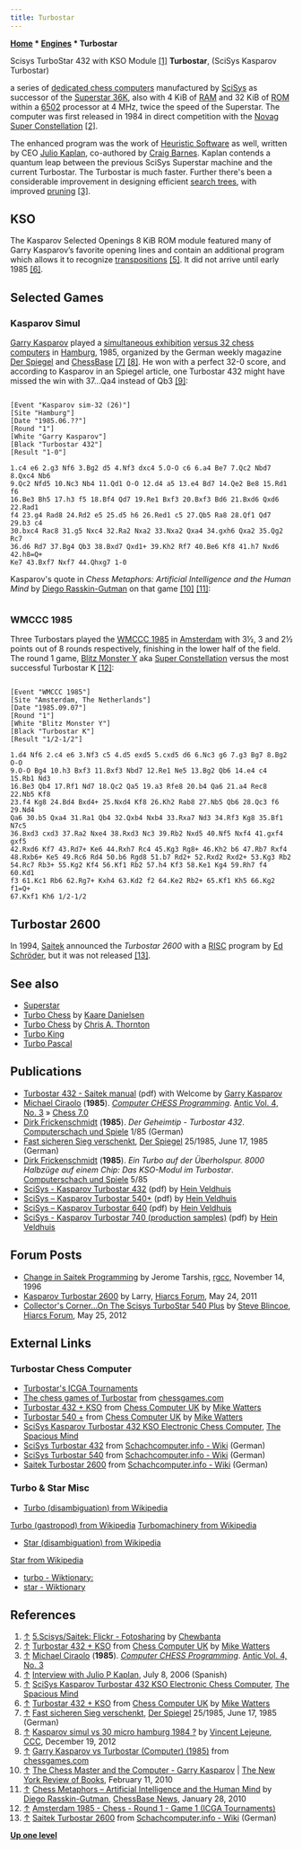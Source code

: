 ```yaml
---
title: Turbostar
---
```

**[Home](Home "Home") \* [Engines](Engines "Engines") \* Turbostar**



 [](http://www.flickr.com/photos/10261668@N05/7248309234/in/set-72157600922172552) Scisys TurboStar 432 with KSO Module <a id="cite-note-1" href="#cite-ref-1">[1]</a> 
**Turbostar**, (SciSys Kasparov Turbostar)  

a series of [dedicated chess computers](Dedicated_Chess_Computers "Dedicated Chess Computers") manufactured by [SciSys](Saitek "Saitek") as successor of the [Superstar 36K](Superstar "Superstar"), also with 4 KiB of [RAM](Memory#RAM "Memory") and 32 KiB of [ROM](Memory#ROM "Memory") within a [6502](6502 "6502") processor at 4 MHz, twice the speed of the Superstar. The computer was first released in 1984 in direct competition with the [Novag](Novag "Novag") [Super Constellation](Super_Constellation "Super Constellation") <a id="cite-note-2" href="#cite-ref-2">[2]</a>.


The enhanced program was the work of [Heuristic Software](Heuristic_Software "Heuristic Software") as well, written by CEO [Julio Kaplan](Julio_Kaplan "Julio Kaplan"), co-authored by [Craig Barnes](Craig_Barnes "Craig Barnes"). Kaplan contends a quantum leap between the previous SciSys Superstar machine and the current Turbostar. The Turbostar is much faster. Further there's been a considerable improvement in designing efficient [search trees](Search_Tree "Search Tree"), with improved [pruning](Pruning "Pruning") <a id="cite-note-3" href="#cite-ref-3">[3]</a>. 



## KSO


The Kasparov Selected Openings 8 KiB ROM module featured many of Garry Kasparov’s favorite opening lines and contain an additional program which allows it to recognize [transpositions](Transposition "Transposition") <a id="cite-note-5" href="#cite-ref-5">[5]</a>. It did not arrive until early 1985 <a id="cite-note-6" href="#cite-ref-6">[6]</a>.




## Selected Games


### Kasparov Simul


[Garry Kasparov](Garry_Kasparov "Garry Kasparov") played a [simultaneous exhibition](https://en.wikipedia.org/wiki/Simultaneous_exhibition) [versus 32 chess computers](Kasparov_Simul_vs_32_Micros_Hamburg_1985 "Kasparov Simul vs 32 Micros Hamburg 1985") in [Hamburg](https://en.wikipedia.org/wiki/Hamburg), 1985, organized by the German weekly magazine [Der Spiegel](https://en.wikipedia.org/wiki/Der_Spiegel) and [ChessBase](ChessBase "ChessBase") <a id="cite-note-7" href="#cite-ref-7">[7]</a> <a id="cite-note-8" href="#cite-ref-8">[8]</a>. He won with a perfect 32-0 score, and according to Kasparov in an Spiegel article, one Turbostar 432 might have missed the win with 37...Qa4 instead of Qb3 <a id="cite-note-9" href="#cite-ref-9">[9]</a>: 




```

[Event "Kasparov sim-32 (26)"]
[Site "Hamburg"]
[Date "1985.06.??"]
[Round "1"]
[White "Garry Kasparov"]
[Black "Turbostar 432"]
[Result "1-0"]

1.c4 e6 2.g3 Nf6 3.Bg2 d5 4.Nf3 dxc4 5.O-O c6 6.a4 Be7 7.Qc2 Nbd7 8.Qxc4 Nb6 
9.Qc2 Nfd5 10.Nc3 Nb4 11.Qd1 O-O 12.d4 a5 13.e4 Bd7 14.Qe2 Be8 15.Rd1 f6 
16.Be3 Bh5 17.h3 f5 18.Bf4 Qd7 19.Re1 Bxf3 20.Bxf3 Bd6 21.Bxd6 Qxd6 22.Rad1 
f4 23.g4 Rad8 24.Rd2 e5 25.d5 h6 26.Red1 c5 27.Qb5 Ra8 28.Qf1 Qd7 29.b3 c4
30.bxc4 Rac8 31.g5 Nxc4 32.Ra2 Nxa2 33.Nxa2 Qxa4 34.gxh6 Qxa2 35.Qg2 Rc7 
36.d6 Rd7 37.Bg4 Qb3 38.Bxd7 Qxd1+ 39.Kh2 Rf7 40.Be6 Kf8 41.h7 Nxd6 42.h8=Q+ 
Ke7 43.Bxf7 Nxf7 44.Qhxg7 1-0

```

Kasparov's quote in *Chess Metaphors: Artificial Intelligence and the Human Mind* by [Diego Rasskin-Gutman](index.php?title=Diego_Rasskin-Gutman&action=edit&redlink=1 "Diego Rasskin-Gutman (page does not exist)") on that game <a id="cite-note-10" href="#cite-ref-10">[10]</a> <a id="cite-note-11" href="#cite-ref-11">[11]</a>:




```C++At one point I realized that I was drifting into trouble in a game against one of the “Kasparov” brand models. If this machine scored a win or even a draw, people would be quick to say that I had thrown the game to get PR for the company, so I had to intensify my efforts. Eventually I found a way to trick the machine with a sacrifice it should have refused. From the human perspective, or at least from my perspective, those were the good old days of man vs. machine chess. 

```

### WMCCC 1985


Three Turbostars played the [WMCCC 1985](WMCCC_1985 "WMCCC 1985") in [Amsterdam](https://en.wikipedia.org/wiki/Amsterdam) with 3½, 3 and 2½ points out of 8 rounds respectively, finishing in the lower half of the field. The round 1 game, [Blitz Monster Y](Blitz_Monster "Blitz Monster") aka [Super Constellation](Super_Constellation "Super Constellation") versus the most successful Turbostar K <a id="cite-note-12" href="#cite-ref-12">[12]</a>:




```

[Event "WMCCC 1985"]
[Site "Amsterdam, The Netherlands"]
[Date "1985.09.07"]
[Round "1"]
[White "Blitz Monster Y"]
[Black "Turbostar K"]
[Result "1/2-1/2"]

1.d4 Nf6 2.c4 e6 3.Nf3 c5 4.d5 exd5 5.cxd5 d6 6.Nc3 g6 7.g3 Bg7 8.Bg2 O-O 
9.O-O Bg4 10.h3 Bxf3 11.Bxf3 Nbd7 12.Re1 Ne5 13.Bg2 Qb6 14.e4 c4 15.Rb1 Nd3 
16.Be3 Qb4 17.Rf1 Nd7 18.Qc2 Qa5 19.a3 Rfe8 20.b4 Qa6 21.a4 Rec8 22.Nb5 Kf8 
23.f4 Kg8 24.Bd4 Bxd4+ 25.Nxd4 Kf8 26.Kh2 Rab8 27.Nb5 Qb6 28.Qc3 f6 29.Nd4 
Qa6 30.b5 Qxa4 31.Ra1 Qb4 32.Qxb4 Nxb4 33.Rxa7 Nd3 34.Rf3 Kg8 35.Bf1 N7c5 
36.Bxd3 cxd3 37.Ra2 Nxe4 38.Rxd3 Nc3 39.Rb2 Nxd5 40.Nf5 Nxf4 41.gxf4 gxf5 
42.Rxd6 Kf7 43.Rd7+ Ke6 44.Rxh7 Rc4 45.Kg3 Rg8+ 46.Kh2 b6 47.Rb7 Rxf4 
48.Rxb6+ Ke5 49.Rc6 Rd4 50.b6 Rgd8 51.b7 Rd2+ 52.Rxd2 Rxd2+ 53.Kg3 Rb2 
54.Rc7 Rb3+ 55.Kg2 Kf4 56.Kf1 Rb2 57.h4 Kf3 58.Ke1 Kg4 59.Rh7 f4 60.Kd1
f3 61.Kc1 Rb6 62.Rg7+ Kxh4 63.Kd2 f2 64.Ke2 Rb2+ 65.Kf1 Kh5 66.Kg2 f1=Q+ 
67.Kxf1 Kh6 1/2-1/2 

```

## Turbostar 2600


In 1994, [Saitek](Saitek "Saitek") announced the *Turbostar 2600* with a [RISC](https://en.wikipedia.org/wiki/Reduced_instruction_set_computing) program by [Ed Schröder](Ed_Schroder "Ed Schroder"), but it was not released <a id="cite-note-13" href="#cite-ref-13">[13]</a>.



## See also


* [Superstar](Superstar "Superstar")
* [Turbo Chess](Turbo_Chess "Turbo Chess") by [Kaare Danielsen](Kaare_Danielsen "Kaare Danielsen")
* [Turbo Chess](Turbo_Chess_(GB) "Turbo Chess (GB)") by [Chris A. Thornton](Chris_A._Thornton "Chris A. Thornton")
* [Turbo King](index.php?title=Turbo_King&action=edit&redlink=1 "Turbo King (page does not exist)")
* [Turbo Pascal](Pascal#TurboPascal "Pascal")


## Publications


* [Turbostar 432 - Saitek manual](http://www.saitek.com/manuals/turbostar432.pdf) (pdf) with Welcome by [Garry Kasparov](https://en.wikipedia.org/wiki/Garry_Kasparov)
* [Michael Ciraolo](http://www.atarimagazines.com/index/index.php?author=Michael+Ciraolo&mag=antic) (**1985**). *[Computer CHESS Programming](http://www.atarimagazines.com/v4n3/ComputerChess.html)*. [Antic Vol. 4, No. 3](http://www.atarimagazines.com/index/index.php?issue=v4n3) » [Chess 7.0](Chess_7.0 "Chess 7.0")
* [Dirk Frickenschmidt](Dirk_Frickenschmidt "Dirk Frickenschmidt") (**1985**). *Der Geheimtip - Turbostar 432*. [Computerschach und Spiele](Computerschach_und_Spiele "Computerschach und Spiele") 1/85 (German)
* [Fast sicheren Sieg verschenkt](http://www.spiegel.de/spiegel/print/d-13514816.html), [Der Spiegel](https://en.wikipedia.org/wiki/Der_Spiegel) 25/1985, June 17, 1985 (German)
* [Dirk Frickenschmidt](Dirk_Frickenschmidt "Dirk Frickenschmidt") (**1985**). *Ein Turbo auf der Überholspur. 8000 Halbzüge auf einem Chip: Das KSO-Modul im Turbostar*. [Computerschach und Spiele](Computerschach_und_Spiele "Computerschach und Spiele") 5/85
* [SciSys - Kasparov Turbostar 432](http://www.schaakcomputers.nl/hein_veldhuis/database/files/02-1985%20%5BE-0301%5D%20SciSys%20-%20Kasparov%20Turbostar%20432.pdf) (pdf) by [Hein Veldhuis](Hein_Veldhuis "Hein Veldhuis")
* [SciSys – Kasparov Turbostar 540+](http://www.schaakcomputers.nl/hein_veldhuis/database/files/10-1986%20%5BA-6144%5D%20SciSys%20-%20Kasparov%20Turbostar%20540+.pdf) (pdf) by [Hein Veldhuis](Hein_Veldhuis "Hein Veldhuis")
* [SciSys – Kasparov Turbostar 640](http://www.schaakcomputers.nl/hein_veldhuis/database/files/11-1986%20%5BA-6153%5D%20SciSys%20-%20Kasparov%20Turbostar%20640.pdf) (pdf) by [Hein Veldhuis](Hein_Veldhuis "Hein Veldhuis")
* [SciSys - Kasparov Turbostar 740 (production samples)](http://www.schaakcomputers.nl/hein_veldhuis/database/files/12-1986%20%5BA-6156%5D%20SciSys%20-%20Kasparov%20Turbostar%20740%20production%20samples.pdf) (pdf) by [Hein Veldhuis](Hein_Veldhuis "Hein Veldhuis")


## Forum Posts


* [Change in Saitek Programming](http://groups.google.com/group/rec.games.chess.computer/browse_frm/thread/f09918d6e1aa0ee6) by Jerome Tarshis, [rgcc](Computer_Chess_Forums "Computer Chess Forums"), November 14, 1996
* [Kasparov Turbostar 2600](http://www.hiarcs.net/forums/viewtopic.php?t=4171&sid=0c7f70c92feb08be5b46af0b18a28f68) by Larry, [Hiarcs Forum](Computer_Chess_Forums "Computer Chess Forums"), May 24, 2011
* [Collector's Corner...On The Scisys TurboStar 540 Plus](http://www.hiarcs.net/forums/viewtopic.php?t=4835&sid=6e7b99ee07a1ab623fa8a17569d2e4a6) by [Steve Blincoe](Steve_Blincoe "Steve Blincoe"), [Hiarcs Forum](Computer_Chess_Forums "Computer Chess Forums"), May 25, 2012


## External Links


### Turbostar Chess Computer


* [Turbostar's ICGA Tournaments](https://www.game-ai-forum.org/icga-tournaments/program.php?id=493)
* [The chess games of Turbostar](http://www.chessgames.com/perl/chessplayer?pid=29798) from [chessgames.com](http://www.chessgames.com/index.html)
* [Turbostar 432 + KSO](http://www.chesscomputeruk.com/html/turbostar_432___kso.html) from [Chess Computer UK](http://www.chesscomputeruk.com/index.html) by [Mike Watters](Mike_Watters "Mike Watters")
* [Turbostar 540 +](http://www.chesscomputeruk.com/html/turbostar_540__.html) from [Chess Computer UK](http://www.chesscomputeruk.com/index.html) by [Mike Watters](Mike_Watters "Mike Watters")
* [SciSys Kasparov Turbostar 432 KSO Electronic Chess Computer](http://www.spacious-mind.com/html/turbostar_432_kso.html), [The Spacious Mind](The_Spacious_Mind "The Spacious Mind")
* [SciSys Turbostar 432](http://www.schach-computer.info/wiki/index.php/SciSys_Turbostar_432) from [Schachcomputer.info - Wiki](http://www.schach-computer.info/wiki/index.php/Hauptseite_En) (German)
* [SciSys Turbostar 540](http://www.schach-computer.info/wiki/index.php/SciSys_Turbostar_540) from [Schachcomputer.info - Wiki](http://www.schach-computer.info/wiki/index.php/Hauptseite_En) (German)
* [Saitek Turbostar 2600](http://www.schach-computer.info/wiki/index.php/Saitek_Turbostar_2600) from [Schachcomputer.info - Wiki](http://www.schach-computer.info/wiki/index.php/Hauptseite_En) (German)


### Turbo & Star Misc


* [Turbo (disambiguation) from Wikipedia](https://en.wikipedia.org/wiki/Turbo_%28disambiguation%29)


 [Turbo (gastropod) from Wikipedia](https://en.wikipedia.org/wiki/Turbo_%28gastropod%29)
 [Turbomachinery from Wikipedia](https://en.wikipedia.org/wiki/Turbomachinery)
* [Star (disambiguation) from Wikipedia](https://en.wikipedia.org/wiki/Star_%28disambiguation%29)


 [Star from Wikipedia](https://en.wikipedia.org/wiki/Star)
* [turbo - Wiktionary:](https://en.wiktionary.org/wiki/turbo)
* [star - Wiktionary](https://en.wiktionary.org/wiki/star)


## References


1. <a id="cite-ref-1" href="#cite-note-1">↑</a> [5.Scisys/Saitek: Flickr - Fotosharing](http://www.flickr.com/photos/10261668@N05/sets/72157600922172552/) by [Chewbanta](Steve_Blincoe "Steve Blincoe")
2. <a id="cite-ref-2" href="#cite-note-2">↑</a> [Turbostar 432 + KSO](http://www.chesscomputeruk.com/html/turbostar_432___kso.html) from [Chess Computer UK](http://www.chesscomputeruk.com/index.html) by [Mike Watters](Mike_Watters "Mike Watters")
3. <a id="cite-ref-3" href="#cite-note-3">↑</a> [Michael Ciraolo](http://www.atarimagazines.com/index/index.php?author=Michael+Ciraolo&mag=antic) (**1985**). *[Computer CHESS Programming](http://www.atarimagazines.com/v4n3/ComputerChess.html)*. [Antic Vol. 4, No. 3](http://www.atarimagazines.com/index/index.php?issue=v4n3)
4. <a id="cite-ref-4" href="#cite-note-4">↑</a> [Interview with Julio P Kaplan](http://www.p4r.org.ar/biografias/kaplan.htm), July 8, 2006 (Spanish)
5. <a id="cite-ref-5" href="#cite-note-5">↑</a> [SciSys Kasparov Turbostar 432 KSO Electronic Chess Computer](http://www.spacious-mind.com/html/turbostar_432_kso.html), [The Spacious Mind](The_Spacious_Mind "The Spacious Mind")
6. <a id="cite-ref-6" href="#cite-note-6">↑</a> [Turbostar 432 + KSO](http://www.chesscomputeruk.com/html/turbostar_432___kso.html) from [Chess Computer UK](http://www.chesscomputeruk.com/index.html) by [Mike Watters](Mike_Watters "Mike Watters")
7. <a id="cite-ref-7" href="#cite-note-7">↑</a> [Fast sicheren Sieg verschenkt](http://www.spiegel.de/spiegel/print/d-13514816.html), [Der Spiegel](https://en.wikipedia.org/wiki/Der_Spiegel) 25/1985, June 17, 1985 (German)
8. <a id="cite-ref-8" href="#cite-note-8">↑</a> [Kasparov simul vs 30 micro hamburg 1984 ?](http://www.talkchess.com/forum/viewtopic.php?t=46497) by [Vincent Lejeune](index.php?title=Vincent_Lejeune&action=edit&redlink=1 "Vincent Lejeune (page does not exist)"), [CCC](CCC "CCC"), December 19, 2012
9. <a id="cite-ref-9" href="#cite-note-9">↑</a> [Garry Kasparov vs Turbostar (Computer) (1985)](http://www.chessgames.com/perl/chessgame?gid=1070151) from [chessgames.com](http://www.chessgames.com/index.html)
10. <a id="cite-ref-10" href="#cite-note-10">↑</a> [The Chess Master and the Computer - Garry Kasparov](http://www.nybooks.com/articles/archives/2010/feb/11/the-chess-master-and-the-computer/) | [The New York Review of Books](https://en.wikipedia.org/wiki/The_New_York_Review_of_Books), February 11, 2010
11. <a id="cite-ref-11" href="#cite-note-11">↑</a> [Chess Metaphors – Artificial Intelligence and the Human Mind](http://en.chessbase.com/post/che-metaphors-artificial-intelligence-and-the-human-mind) by [Diego Rasskin-Gutman](index.php?title=Diego_Rasskin-Gutman&action=edit&redlink=1 "Diego Rasskin-Gutman (page does not exist)"), [ChessBase News](ChessBase "ChessBase"), January 28, 2010
12. <a id="cite-ref-12" href="#cite-note-12">↑</a> [Amsterdam 1985 - Chess - Round 1 - Game 1 (ICGA Tournaments)](https://www.game-ai-forum.org/icga-tournaments/round.php?tournament=63&round=1&id=1)
13. <a id="cite-ref-13" href="#cite-note-13">↑</a> [Saitek Turbostar 2600](http://www.schach-computer.info/wiki/index.php/Saitek_Turbostar_2600) from [Schachcomputer.info - Wiki](http://www.schach-computer.info/wiki/index.php/Hauptseite_En) (German)

**[Up one level](Engines "Engines")**







 
